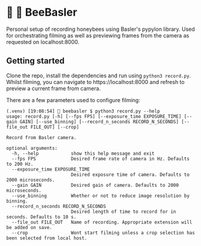 # 🎥 🐝 BeeBasler

Personal setup of recording honeybees using Basler's pypylon library. Used for orchestrating filming as well as previewing frames
from the camera as requested on localhost:8000.

## Getting started

Clone the repo, install the dependencies and run using `python3 record.py`. Whilst filming, you can
navigate to https://localhost:8000 and refresh to preview a current frame from camera.

There are a few parameters used to configure filming:

```
(.venv) [19:08:54] 🚀 beebasler $ python3 record.py --help
usage: record.py [-h] [--fps FPS] [--exposure_time EXPOSURE_TIME] [--gain GAIN] [--use_binning] [--record_n_seconds RECORD_N_SECONDS] [--file_out FILE_OUT] [--crop]

Record from Basler camera.

optional arguments:
  -h, --help            show this help message and exit
  --fps FPS             Desired frame rate of camera in Hz. Defaults to 200 Hz.
  --exposure_time EXPOSURE_TIME
                        Desired exposure time of camera. Defaults to 2000 microseconds.
  --gain GAIN           Desired gain of camera. Defaults to 2000 microseconds.
  --use_binning         Whether or not to reduce image resolution by binning.
  --record_n_seconds RECORD_N_SECONDS
                        Desired length of time to record for in seconds. Defaults to 10 s.
  --file_out FILE_OUT   Name of recording. Appropriate extension will be added on save.
  --crop                Wont start filming unless a crop selection has been selected from local host.
```
